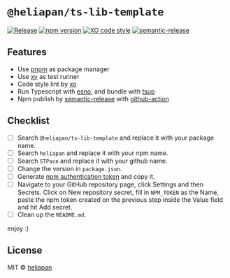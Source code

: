 # `@heliapan/ts-lib-template`

[![Release](https://github.com/STPace/ts-lib-template/actions/workflows/release.yml/badge.svg?branch=main)](https://github.com/STPace/ts-lib-template/actions/workflows/release.yml)
[![npm version](https://badgen.net/npm/v/@heliapan/ts-lib-template)](https://npm.im/@heliapan/ts-lib-template)
[![XO code style](https://img.shields.io/badge/code_style-XO-5ed9c7.svg)](https://github.com/xojs/xo)
[![semantic-release](https://img.shields.io/badge/semantic-release-e10079.svg?logo=semantic-release)](https://github.com/semantic-release/semantic-release)

## Features

- Use [pnpm](https://pnpm.js.org/) as package manager
- Use [xv](https://github.com/typicode/xv) as test runner
- Code style lint by [xo](https://github.com/xojs/xo)
- Run Typescript with [esno](https://github.com/antfu/esno), and bundle with [tsup](https://github.com/egoist/tsup)
- Npm publish by [semantic-release](https://npm.im/semantic-release) with [github-action](https://docs.github.com/en/actions)

## Checklist

- [ ] Search `@heliapan/ts-lib-template` and replace it with your package name.
- [ ] Search `heliapan` and replace it with your npm name.
- [ ] Search `STPace` and replace it with your github name.
- [ ] Change the version in `package.json`.
- [ ] Generate [npm authentication token](https://docs.npmjs.com/creating-and-viewing-access-tokens) and copy it.
- [ ] Navigate to your GitHub repository page, click Settings and then Secrets. Click on New repository secret, fill in `NPM_TOKEN` as the Name, paste the npm token created on the previous step inside the Value field and hit Add secret.
- [ ] Clean up the `README.md`.

enjoy :)

## License

MIT &copy; [heliapan](https://github.com/heliapan)
